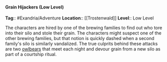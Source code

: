 #### Grain Hijackers (Low Level)
**Tag**:: #Exandria/Adventure
**Location**:: [[Trostenwald]]
**Level**:: Low Level

 The characters are hired by one of the brewing families to find out who tore into their silo and stole their grain. The characters might suspect one of the other brewing families, but that notion is quickly dashed when a second family's silo is similarly vandalized. The true culprits behind these attacks are two [owlbears](https://www.dndbeyond.com/monsters/owlbear) that meet each night and devour grain from a new silo as part of a courtship ritual.
